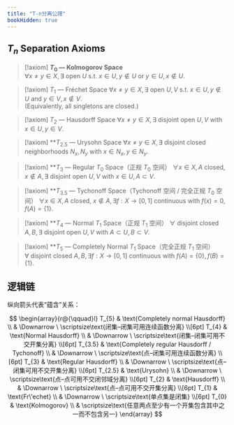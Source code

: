 ```yaml
---
title: "T-n分离公理"
bookHidden: true
---
```

## $T_n$ Separation Axioms


> [!axiom] **$T_{0}$ — Kolmogorov Space**  
> $\forall x \neq y \in X,\, \exists$ open $U$ s.t. $x \in U,\, y \notin U$ or $y \in U,\, x \notin U$.

> [!axiom] $T_{1}$ — Fréchet Space
> $\forall x \neq y \in X,\, \exists$ open $U, V$ s.t. $x \in U,\, y \notin U$ and $y \in V,\, x \notin V$.  
> (Equivalently, all singletons are closed.)

> [!axiom] $T_{2}$ — Hausdorff Space
> $\forall x \neq y \in X,\, \exists$ disjoint open $U, V$ with $x \in U,\, y \in V$.

> [!axiom] **$T_{2.5}$ — Urysohn Space
> $\forall x \neq y \in X,\, \exists$ disjoint closed neighborhoods $N_x, N_y$ with $x \in N_x,\, y \in N_y$.

> [!axiom] **$T_{3}$ — Regular $T_0$ Space（正规 $T_0$ 空间）
> $\forall x \in X,\, A$ closed, $x \notin A,\, \exists$ disjoint open $U, V$ with $x \in U,\, A \subset V$.

> [!axiom] **$T_{3.5}$ — Tychonoff Space（Tychonoff 空间 / 完全正规 $T_0$ 空间）
> $\forall x \in X,\, A$ closed, $x \notin A,\, \exists f:X \to [0,1]$ continuous with $f(x)=0,\, f(A)=\{1\}$.

> [!axiom]  **$T_{4}$ — Normal $T_1$ Space（正规 $T_1$ 空间）
> $\forall$ disjoint closed $A, B,\, \exists$ disjoint open $U, V$ with $A \subset U,\, B \subset V$.

> [!axiom] **$T_{5}$ — Completely Normal $T_1$ Space（完全正规 $T_1$ 空间）  
> $\forall$ disjoint closed $A, B,\, \exists f:X \to [0,1]$ continuous with $f(A)=\{0\},\, f(B)=\{1\}$.

## 逻辑链

纵向箭头代表“蕴含”关系：

$$
\begin{array}{r@{\qquad}l}
T_{5}      & \text{Completely normal Hausdorff} \\
           & \Downarrow \ \scriptsize\text{闭集–闭集可用连续函数分离} \\[6pt]
T_{4}      & \text{Normal Hausdorff} \\
           & \Downarrow \ \scriptsize\text{闭集–闭集可用不交开集分离} \\[6pt]
T_{3.5}    & \text{Completely regular Hausdorff / Tychonoff} \\
           & \Downarrow \ \scriptsize\text{点–闭集可用连续函数分离} \\[6pt]
T_{3}      & \text{Regular Hausdorff} \\
           & \Downarrow \ \scriptsize\text{点–闭集可用不交开集分离} \\[6pt]
T_{2.5}    & \text{Urysohn} \\
           & \Downarrow \ \scriptsize\text{点–点可用不交闭邻域分离} \\[6pt]
T_{2}      & \text{Hausdorff} \\
           & \Downarrow \ \scriptsize\text{点–点可用不交开集分离} \\[6pt]
T_{1}      & \text{Fr\'echet} \\
           & \Downarrow \ \scriptsize\text{单点集是闭集} \\[6pt]
T_{0}      & \text{Kolmogorov} \\
           & \scriptsize\text{任意两点至少有一个开集包含其中之一而不包含另一}
\end{array}
$$







